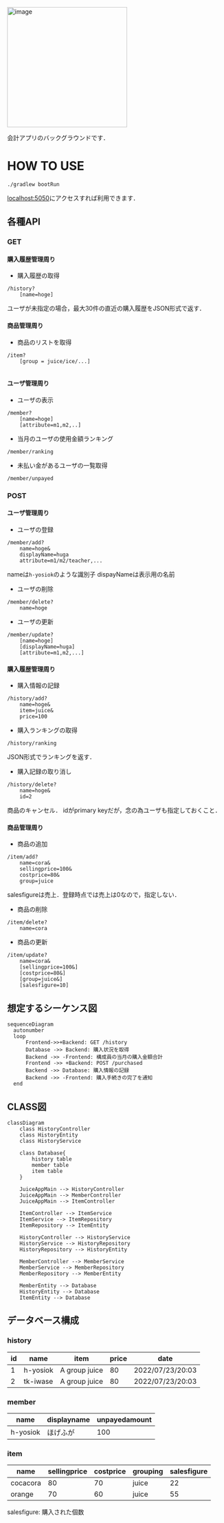 <img width="279" alt="image" src="https://user-images.githubusercontent.com/82633228/184471629-6dd30103-876a-4976-9c84-8571eecd62c6.png">

会計アプリのバックグラウンドです．

# HOW TO USE
```
./gradlew bootRun
```
[localhost:5050](http://localhost:5050)にアクセスすれば利用できます．



## 各種API
### GET
#### 購入履歴管理周り
* 購入履歴の取得
```
/history?
    [name=hoge]
```
ユーザが未指定の場合，最大30件の直近の購入履歴をJSON形式で返す．

#### 商品管理周り
* 商品のリストを取得
```
/item?
    [group = juice/ice/...]
    
```

#### ユーザ管理周り
* ユーザの表示
```
/member?
    [name=hoge]
    [attribute=m1,m2,..]
```

* 当月のユーザの使用金額ランキング
```
/member/ranking
```
* 未払い金があるユーザの一覧取得
```
/member/unpayed
```
### POST
#### ユーザ管理周り

* ユーザの登録
```
/member/add?
    name=hoge&
    displayName=huga
    attribute=m1/m2/teacher,...
```
nameは`h-yosiok`のような識別子
dispayNameは表示用の名前
* ユーザの削除
```
/member/delete?
    name=hoge
```

* ユーザの更新
```
/member/update?
    [name=hoge]
    [displayName=huga]
    [attribute=m1,m2,...]
```



#### 購入履歴管理周り

* 購入情報の記録
```
/history/add?
    name=hoge&
    item=juice&
    price=100
```

* 購入ランキングの取得
```
/history/ranking
```
JSON形式でランキングを返す．
* 購入記録の取り消し
```
/history/delete?
    name=hoge&
    id=2
```
商品のキャンセル．
idがprimary keyだが，念の為ユーザも指定しておくこと．

<!-- * 購入記録が取り消せるかの確認
```
/cancelable?
    user
    id
``` -->

#### 商品管理周り
* 商品の追加
```
/item/add?
    name=cora&
    sellingprice=100&
    costprice=80&
    group=juice
```
salesfigureは売上．登録時点では売上は0なので，指定しない．
* 商品の削除
```
/item/delete?
    name=cora
```
* 商品の更新
```
/item/update?
    name=cora&
    [sellingprice=100&]
    [costprice=80&]
    [group=juice&]
    [salesfigure=10]
```

## 想定するシーケンス図
```mermaid
sequenceDiagram
  autonumber
  loop
      Frontend->>+Backend: GET /history
      Database ->> Backend: 購入状況を取得
      Backend ->> -Frontend: 構成員の当月の購入金額合計
      Frontend ->> +Backend: POST /purchased
      Backend ->> Database: 購入情報の記録
      Backend ->> -Frontend: 購入手続きの完了を通知
  end
```

## CLASS図
``` mermaid
classDiagram
    class HistoryController
    class HistoryEntity
    class HistoryService
    
    class Database{
        history table
        member table
        item table
    }
    
    JuiceAppMain --> HistoryController
    JuiceAppMain --> MemberController
    JuiceAppMain --> ItemController
    
    ItemController --> ItemService
    ItemService --> ItemRepository
    ItemRepository --> ItemEntity
    
    HistoryController --> HistoryService
    HistoryService --> HistoryRepository
    HistoryRepository --> HistoryEntity
    
    MemberController --> MemberService
    MemberService --> MemberRepository
    MemberRepository --> MemberEntity
    
    MemberEntity --> Database
    HistoryEntity --> Database
    ItemEntity --> Database
```

## データベース構成
### history
|id|name|item|price|date|
|---|---|---|---|---|
|1|h-yosiok|A group juice|80|2022/07/23/20:03|
|2|tk-iwase|A group juice|80|2022/07/23/20:03|]

### member
|name|displayname|unpayedamount|
|---|---|---|
|h-yosiok|ほげふが|100|

### item
|name|sellingprice|costprice|grouping|salesfigure|
|---|---|---|---|---|
|cocacora|80|70|juice|22|
|orange|70|60|juice|55|

salesfigure: 購入された個数
